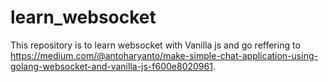 # learn_websocket
This repository is to learn websocket with Vanilla js and go reffering to https://medium.com/@antoharyanto/make-simple-chat-application-using-golang-websocket-and-vanilla-js-f600e8020961. 
